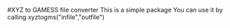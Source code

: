#XYZ to GAMESS file converter
This is a simple package You can use it by calling xyztogms("infile","outfile")

